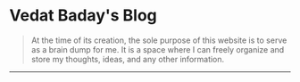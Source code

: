 # Vedat Baday's Blog


> At the time of its creation, the sole purpose of this website is to serve as a brain dump for me. It is a space where I can freely organize and store my thoughts, ideas, and any other information.

---
